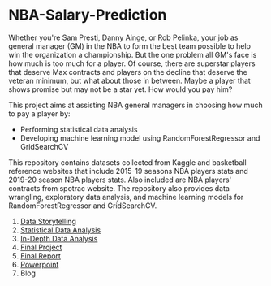 # NBA-Salary-Prediction

Whether you're Sam Presti, Danny Ainge, or Rob Pelinka, your job as general manager (GM) in the NBA to form the best team 
possible to help win the organization a championship. But the one problem all GM's face is how much is too much for a player. 
Of course, there are superstar players that deserve Max contracts and players on the decline that deserve the veteran minimum, 
but what about those in between. Maybe a player that shows promise but may not be a star yet. How would you pay him?

This project aims at assisting NBA general managers in choosing how much to pay a player by:
- Performing statistical data analysis
- Developing machine learning model using RandomForestRegressor and GridSearchCV

This repository contains datasets collected from Kaggle and basketball reference websites that include 2015-19 seasons NBA 
players stats and 2019-20 season NBA players stats. Also included are NBA players' contracts from spotrac website. 
The repository also provides data wrangling, exploratory data analysis, and machine learning models for RandomForestRegressor 
and GridSearchCV.

1. [Data Storytelling](https://github.com/terrenceturner/NBA-Salary-Prediction/blob/master/Data%20Storytelling.ipynb)
2. [Statistical Data Analysis](https://github.com/terrenceturner/NBA-Salary-Prediction/blob/master/Statistical%20Data%20Analysis.ipynb)
3. [In-Depth Data Analysis](https://github.com/terrenceturner/NBA-Salary-Prediction/blob/master/In-Depth%20Data%20Analysis.ipynb)
4. [Final Project](https://github.com/terrenceturner/NBA-Salary-Prediction/blob/master/Predicting%20NBA%20Players'%20Salaries.ipynb)
5. [Final Report](https://github.com/terrenceturner/NBA-Salary-Prediction/blob/master/Capstone%20Project%201_%20Final%20Report.pdf)
6. [Powerpoint](https://github.com/terrenceturner/NBA-Salary-Prediction/blob/master/Capstone1SlideDeck.pptx)
7. Blog
